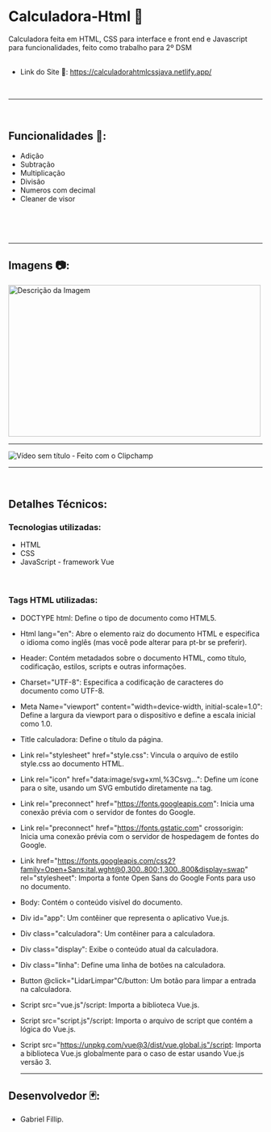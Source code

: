 # Calculadora-Html 🧮

Calculadora feita em HTML, CSS para interface e front end e Javascript para funcionalidades, feito como trabalho para 2º DSM 
<br>
<br>
 - Link do Site 👾: https://calculadorahtmlcssjava.netlify.app/
<br>

<hr >
<br>



## Funcionalidades 🔧: 

 - Adição
 - Subtração
 - Multiplicação
 - Divisão
 - Numeros com decimal
 - Cleaner de visor

<br>
<br>
<br>

<hr>

## Imagens 📷: 


<img src="https://github.com/GabrielFillip/Calculadora-Html/assets/142547884/8470fa9f-8422-401b-90a3-9b99156ac088" alt="Descrição da Imagem" width="500" height="300">

<hr>

![Vídeo sem título ‐ Feito com o Clipchamp](https://github.com/GabrielFillip/Calculadora-Html/assets/142547884/d737faef-8cd8-4a87-abc7-147cd4ae7172)

<hr>
<br>

## Detalhes Técnicos:

### Tecnologias utilizadas:
 - HTML
 - CSS
 - JavaScript - framework Vue
   <br>
   <br>
   <br>
   
### Tags HTML utilizadas:

 - DOCTYPE html: Define o tipo de documento como HTML5.
 
 - Html lang="en": Abre o elemento raiz do documento HTML e especifica o idioma como inglês (mas você pode alterar para pt-br se preferir).
 
 - Header: Contém metadados sobre o documento HTML, como título, codificação, estilos, scripts e outras informações.
 
 - Charset="UTF-8": Especifica a codificação de caracteres do documento como UTF-8.
 
 - Meta Name="viewport" content="width=device-width, initial-scale=1.0": Define a largura da viewport para o dispositivo e define a escala inicial como 1.0.
 
 - Title calculadora: Define o título da página.
 
 - Link rel="stylesheet" href="style.css": Vincula o arquivo de estilo style.css ao documento HTML.
 
 - Link rel="icon" href="data:image/svg+xml,%3Csvg...": Define um ícone para o site, usando um SVG embutido diretamente na tag.
 
 - Link rel="preconnect" href="https://fonts.googleapis.com": Inicia uma conexão prévia com o servidor de fontes do Google.

 - Link rel="preconnect" href="https://fonts.gstatic.com" crossorigin: Inicia uma conexão prévia com o servidor de hospedagem de fontes do Google.

 - Link href="https://fonts.googleapis.com/css2?family=Open+Sans:ital,wght@0,300..800;1,300..800&display=swap" rel="stylesheet": Importa a fonte Open Sans do Google Fonts para uso no documento.

 - Body: Contém o conteúdo visível do documento.

 - Div id="app": Um contêiner que representa o aplicativo Vue.js.

 - Div class="calculadora": Um contêiner para a calculadora.

 - Div class="display": Exibe o conteúdo atual da calculadora.

 - Div class="linha": Define uma linha de botões na calculadora.

 - Button @click="LidarLimpar"C/button: Um botão para limpar a entrada na calculadora.

 - Script src="vue.js"/script: Importa a biblioteca Vue.js.

 - Script src="script.js"/script: Importa o arquivo de script que contém a lógica do Vue.js.

 - Script src="https://unpkg.com/vue@3/dist/vue.global.js"/script: Importa a biblioteca Vue.js globalmente para o caso de estar usando Vue.js versão 3.

   <hr>

## Desenvolvedor 🃏:

 - Gabriel Fillip.














